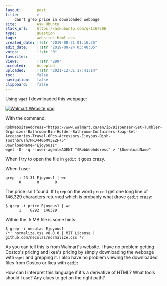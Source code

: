 ```yaml
---
layout:       post
title:        >
    Can't grep price in downloaded webpage
site:         Ask Ubuntu
stack_url:    https://askubuntu.com/q/1167206
type:         Question
tags:         websites html css
created_date: !!str "2019-08-21 01:16:35"
edit_date:    !!str "2019-08-24 03:48:05"
votes:        !!str "0"
favorites:    
views:        !!str "299"
accepted:     Accepted
uploaded:     !!str "2021-12-31 17:41:14"
toc:          false
navigation:   false
clipboard:    false
---
```


Using `wget` I downloaded this webpage:

[![Walmart Website.png][1]][1]

With the command:

``` 
RobWebsiteAddress="https://www.walmart.ca/en/ip/Dispenser-Set-Tumbler-Organizer-Bathroom-Bin-Holder-Bathroom-Containers-Soap-Set-Accessories-Travel-6Pcs-Accessory-Ejoyous-Dish-Toothbrush/PRD4406MV3EZF75"
DownloadName="Ejoyous1"
wget -O- -q --user-agent=AGENT "$RobWebAddress" > "$DownloadName"

```

When I try to open the file in `gedit` it goes crazy.

When I use:

``` 
grep -i 23.31 Ejoyous1 | wc
      0       0       0

```

The price isn't found. If I `grep` on the word `price` I get one long line of 146,329 characters returned which is probably what drove `gedit` crazy:

``` 
$ grep -i price Ejoyous1 | wc
      1    6292  146329

```

Within the .5 MB file is some hints:

``` 
$ grep -i necolas Ejoyous1
/*! normalize.css v8.0.0 | MIT License | github.com/necolas/normalize.css */

```

As you can tell this is from Walmart's website. I have no problem getting Costco's pricing and Ikea's pricing by simply downloading the webpage with `wget` and grepping it. I also have no problem viewing the downloaded files from Costco or Ikea with `gedit`.

How can I interpret this language if it's a derivative of HTML? What tools should I use? Any clues to get on the right path?

  [1]: https://i.stack.imgur.com/ckgq7.png
